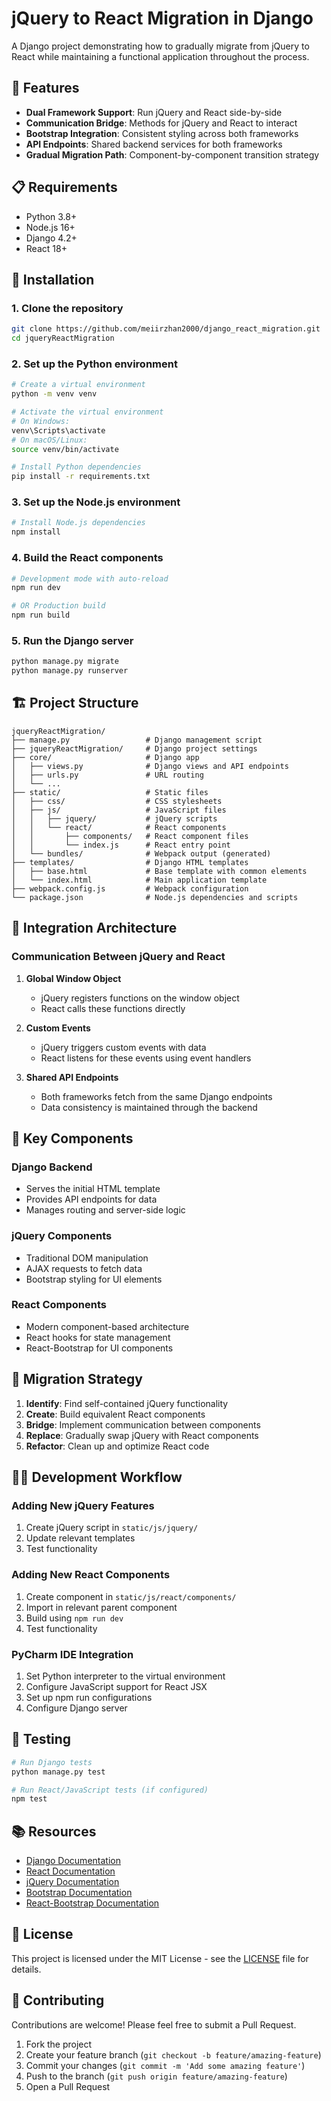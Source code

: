 # jQuery to React Migration in Django

A Django project demonstrating how to gradually migrate from jQuery to React while maintaining a functional application throughout the process.

## 🚀 Features

- **Dual Framework Support**: Run jQuery and React side-by-side
- **Communication Bridge**: Methods for jQuery and React to interact
- **Bootstrap Integration**: Consistent styling across both frameworks
- **API Endpoints**: Shared backend services for both frameworks
- **Gradual Migration Path**: Component-by-component transition strategy

## 📋 Requirements

- Python 3.8+
- Node.js 16+
- Django 4.2+
- React 18+

## 🔧 Installation

### 1. Clone the repository

```bash
git clone https://github.com/meiirzhan2000/django_react_migration.git
cd jqueryReactMigration
```

### 2. Set up the Python environment

```bash
# Create a virtual environment
python -m venv venv

# Activate the virtual environment
# On Windows:
venv\Scripts\activate
# On macOS/Linux:
source venv/bin/activate

# Install Python dependencies
pip install -r requirements.txt
```

### 3. Set up the Node.js environment

```bash
# Install Node.js dependencies
npm install
```

### 4. Build the React components

```bash
# Development mode with auto-reload
npm run dev

# OR Production build
npm run build
```

### 5. Run the Django server

```bash
python manage.py migrate
python manage.py runserver
```

## 🏗️ Project Structure

```
jqueryReactMigration/
├── manage.py                 # Django management script
├── jqueryReactMigration/     # Django project settings
├── core/                     # Django app
│   ├── views.py              # Django views and API endpoints
│   ├── urls.py               # URL routing
│   └── ...
├── static/                   # Static files
│   ├── css/                  # CSS stylesheets
│   ├── js/                   # JavaScript files
│   │   ├── jquery/           # jQuery scripts
│   │   └── react/            # React components
│   │       ├── components/   # React component files
│   │       └── index.js      # React entry point
│   └── bundles/              # Webpack output (generated)
├── templates/                # Django HTML templates
│   ├── base.html             # Base template with common elements
│   └── index.html            # Main application template
├── webpack.config.js         # Webpack configuration
└── package.json              # Node.js dependencies and scripts
```

## 🔄 Integration Architecture

### Communication Between jQuery and React

1. **Global Window Object**
   - jQuery registers functions on the window object
   - React calls these functions directly

2. **Custom Events**
   - jQuery triggers custom events with data
   - React listens for these events using event handlers

3. **Shared API Endpoints**
   - Both frameworks fetch from the same Django endpoints
   - Data consistency is maintained through the backend

## 🧩 Key Components

### Django Backend

- Serves the initial HTML template
- Provides API endpoints for data
- Manages routing and server-side logic

### jQuery Components

- Traditional DOM manipulation
- AJAX requests to fetch data
- Bootstrap styling for UI elements

### React Components

- Modern component-based architecture
- React hooks for state management
- React-Bootstrap for UI components

## 📝 Migration Strategy

1. **Identify**: Find self-contained jQuery functionality
2. **Create**: Build equivalent React components
3. **Bridge**: Implement communication between components
4. **Replace**: Gradually swap jQuery with React components
5. **Refactor**: Clean up and optimize React code

## 👨‍💻 Development Workflow

### Adding New jQuery Features

1. Create jQuery script in `static/js/jquery/`
2. Update relevant templates
3. Test functionality

### Adding New React Components

1. Create component in `static/js/react/components/`
2. Import in relevant parent component
3. Build using `npm run dev`
4. Test functionality

### PyCharm IDE Integration

1. Set Python interpreter to the virtual environment
2. Configure JavaScript support for React JSX
3. Set up npm run configurations
4. Configure Django server

## 🧪 Testing

```bash
# Run Django tests
python manage.py test

# Run React/JavaScript tests (if configured)
npm test
```

## 📚 Resources

- [Django Documentation](https://docs.djangoproject.com/)
- [React Documentation](https://reactjs.org/docs/getting-started.html)
- [jQuery Documentation](https://api.jquery.com/)
- [Bootstrap Documentation](https://getbootstrap.com/docs/)
- [React-Bootstrap Documentation](https://react-bootstrap.github.io/)

## 📄 License

This project is licensed under the MIT License - see the [LICENSE](LICENSE) file for details.

## 🤝 Contributing

Contributions are welcome! Please feel free to submit a Pull Request.

1. Fork the project
2. Create your feature branch (`git checkout -b feature/amazing-feature`)
3. Commit your changes (`git commit -m 'Add some amazing feature'`)
4. Push to the branch (`git push origin feature/amazing-feature`)
5. Open a Pull Request
